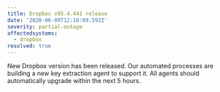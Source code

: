 ```yaml
---
title: Dropbox v95.4.441 release
date: '2020-06-09T12:18:09.592Z'
severity: partial-outage
affectedsystems:
  - dropbox
resolved: true
---
```

New Dropbox version has been released. Our automated processes are building a new key extraction agent to support it. All agents should automatically upgrade within the next 5 hours.

<!--- language code: en -->
